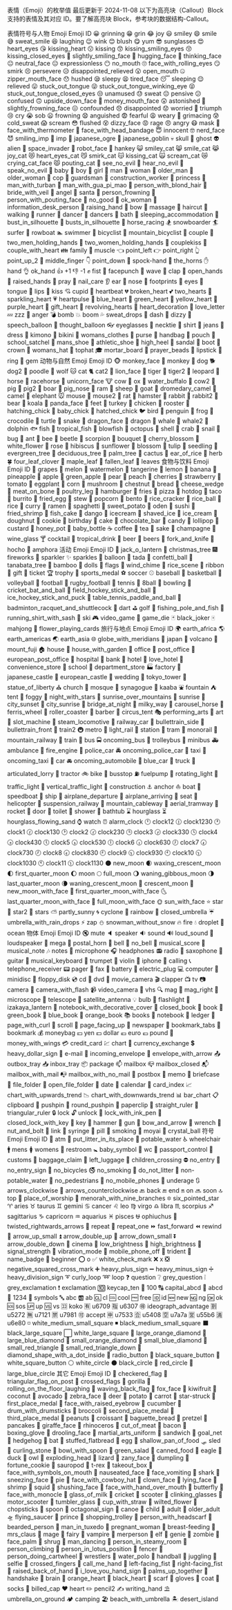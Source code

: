 表情（Emoji）的枚举值
最后更新于 2024-11-08
以下为高亮块（Callout）Block 支持的表情及其对应 ID。要了解高亮块 Block，参考块的数据结构-Callout。

表情符号与人物
Emoji	Emoji ID
😀	grinning
😁	grin
😂	joy
😃	smiley
😄	smile
😅	sweat_smile
😆	laughing
😉	wink
😊	blush
😋	yum
😎	sunglasses
😍	heart_eyes
😘	kissing_heart
😗	kissing
😙	kissing_smiling_eyes
😚	kissing_closed_eyes
🙂	slightly_smiling_face
🤗	hugging_face
🤔	thinking_face
😐	neutral_face
😑	expressionless
😶	no_mouth
🙄	face_with_rolling_eyes
😏	smirk
😣	persevere
😥	disappointed_relieved
😮	open_mouth
🤐	zipper_mouth_face
😯	hushed
😪	sleepy
😫	tired_face
😴	sleeping
😌	relieved
😛	stuck_out_tongue
😜	stuck_out_tongue_winking_eye
😝	stuck_out_tongue_closed_eyes
😒	unamused
😓	sweat
😔	pensive
😕	confused
🙃	upside_down_face
🤑	money_mouth_face
😲	astonished
🙁	slightly_frowning_face
😖	confounded
😞	disappointed
😟	worried
😤	triumph
😢	cry
😭	sob
😦	frowning
😧	anguished
😨	fearful
😩	weary
😬	grimacing
😰	cold_sweat
😱	scream
😳	flushed
😵	dizzy_face
😡	rage
😠	angry
😷	mask
🤒	face_with_thermometer
🤕	face_with_head_bandage
😇	innocent
🤓	nerd_face
😈	smiling_imp
👿	imp
👹	japanese_ogre
👺	japanese_goblin
💀	skull
👻	ghost
👽	alien
👾	space_invader
🤖	robot_face
💩	hankey
😺	smiley_cat
😸	smile_cat
😹	joy_cat
😻	heart_eyes_cat
😼	smirk_cat
😽	kissing_cat
🙀	scream_cat
😿	crying_cat_face
😾	pouting_cat
🙈	see_no_evil
🙉	hear_no_evil
🙊	speak_no_evil
👶	baby
👦	boy
👧	girl
👨	man
👩	woman
👴	older_man
👵	older_woman
👮	cop
💂	guardsman
👷	construction_worker
👸	princess
👳	man_with_turban
👲	man_with_gua_pi_mao
👱	person_with_blond_hair
👰	bride_with_veil
👼	angel
🎅	santa
🙍	person_frowning
🙎	person_with_pouting_face
🙅	no_good
🙆	ok_woman
💁	information_desk_person
🙋	raising_hand
🙇	bow
💆	massage
💇	haircut
🚶	walking
🏃	runner
💃	dancer
👯	dancers
🛀	bath
🛌	sleeping_accommodation
👤	bust_in_silhouette
👥	busts_in_silhouette
🏇	horse_racing
🏂	snowboarder
🏄	surfer
🚣	rowboat
🏊	swimmer
🚴	bicyclist
🚵	mountain_bicyclist
👫	couple
👬	two_men_holding_hands
👭	two_women_holding_hands
💏	couplekiss
💑	couple_with_heart
👪	family
💪	muscle
👈	point_left
👉	point_right
👆	point_up_2
🖕	middle_finger
👇	point_down
🖖	spock-hand
🤘	the_horns
✋	hand
👌	ok_hand
👍	+1
👎	-1
✊	fist
👊	facepunch
👋	wave
👏	clap
👐	open_hands
🙌	raised_hands
🙏	pray
💅	nail_care
👂	ear
👃	nose
👣	footprints
👀	eyes
👅	tongue
👄	lips
💋	kiss
💘	cupid
💓	heartbeat
💔	broken_heart
💕	two_hearts
💖	sparkling_heart
💗	heartpulse
💙	blue_heart
💚	green_heart
💛	yellow_heart
💜	purple_heart
💝	gift_heart
💞	revolving_hearts
💟	heart_decoration
💌	love_letter
💤	zzz
💢	anger
💣	bomb
💥	boom
💦	sweat_drops
💨	dash
💫	dizzy
💬	speech_balloon
💭	thought_balloon
👓	eyeglasses
👔	necktie
👕	shirt
👖	jeans
👗	dress
👘	kimono
👙	bikini
👚	womans_clothes
👛	purse
👜	handbag
👝	pouch
🎒	school_satchel
👞	mans_shoe
👟	athletic_shoe
👠	high_heel
👡	sandal
👢	boot
👑	crown
👒	womans_hat
🎩	tophat
🎓	mortar_board
📿	prayer_beads
💄	lipstick
💍	ring
💎	gem
动物与自然
Emoji	Emoji ID
🐵	monkey_face
🐒	monkey
🐶	dog
🐕	dog2
🐩	poodle
🐺	wolf
🐱	cat
🐈	cat2
🦁	lion_face
🐯	tiger
🐅	tiger2
🐆	leopard
🐴	horse
🐎	racehorse
🦄	unicorn_face
🐮	cow
🐂	ox
🐃	water_buffalo
🐄	cow2
🐷	pig
🐖	pig2
🐗	boar
🐽	pig_nose
🐏	ram
🐑	sheep
🐐	goat
🐪	dromedary_camel
🐫	camel
🐘	elephant
🐭	mouse
🐁	mouse2
🐀	rat
🐹	hamster
🐰	rabbit
🐇	rabbit2
🐻	bear
🐨	koala
🐼	panda_face
🐾	feet
🦃	turkey
🐔	chicken
🐓	rooster
🐣	hatching_chick
🐤	baby_chick
🐥	hatched_chick
🐦	bird
🐧	penguin
🐸	frog
🐊	crocodile
🐢	turtle
🐍	snake
🐲	dragon_face
🐉	dragon
🐳	whale
🐋	whale2
🐬	dolphin
🐟	fish
🐠	tropical_fish
🐡	blowfish
🐙	octopus
🐚	shell
🦀	crab
🐌	snail
🐛	bug
🐜	ant
🐝	bee
🐞	beetle
🦂	scorpion
💐	bouquet
🌸	cherry_blossom
💮	white_flower
🌹	rose
🌺	hibiscus
🌻	sunflower
🌼	blossom
🌷	tulip
🌱	seedling
🌲	evergreen_tree
🌳	deciduous_tree
🌴	palm_tree
🌵	cactus
🌾	ear_of_rice
🌿	herb
🍀	four_leaf_clover
🍁	maple_leaf
🍂	fallen_leaf
🍃	leaves
食物与饮料
Emoji	Emoji ID
🍇	grapes
🍈	melon
🍉	watermelon
🍊	tangerine
🍋	lemon
🍌	banana
🍍	pineapple
🍎	apple
🍏	green_apple
🍐	pear
🍑	peach
🍒	cherries
🍓	strawberry
🍅	tomato
🍆	eggplant
🌽	corn
🍄	mushroom
🌰	chestnut
🍞	bread
🧀	cheese_wedge
🍖	meat_on_bone
🍗	poultry_leg
🍔	hamburger
🍟	fries
🍕	pizza
🌭	hotdog
🌮	taco
🌯	burrito
🍳	fried_egg
🍲	stew
🍿	popcorn
🍱	bento
🍘	rice_cracker
🍙	rice_ball
🍚	rice
🍛	curry
🍜	ramen
🍝	spaghetti
🍠	sweet_potato
🍢	oden
🍣	sushi
🍤	fried_shrimp
🍥	fish_cake
🍡	dango
🍦	icecream
🍧	shaved_ice
🍨	ice_cream
🍩	doughnut
🍪	cookie
🎂	birthday
🍰	cake
🍫	chocolate_bar
🍬	candy
🍭	lollipop
🍮	custard
🍯	honey_pot
🍼	baby_bottle
☕	coffee
🍵	tea
🍶	sake
🍾	champagne
🍷	wine_glass
🍸	cocktail
🍹	tropical_drink
🍺	beer
🍻	beers
🍴	fork_and_knife
🔪	hocho
🏺	amphora
活动
Emoji	Emoji ID
🎃	jack_o_lantern
🎄	christmas_tree
🎆	fireworks
🎇	sparkler
✨	sparkles
🎈	balloon
🎉	tada
🎊	confetti_ball
🎋	tanabata_tree
🎍	bamboo
🎎	dolls
🎏	flags
🎐	wind_chime
🎑	rice_scene
🎀	ribbon
🎁	gift
🎫	ticket
🏆	trophy
🏅	sports_medal
⚽	soccer
⚾	baseball
🏀	basketball
🏐	volleyball
🏈	football
🏉	rugby_football
🎾	tennis
🎱	8ball
🎳	bowling
🏏	cricket_bat_and_ball
🏑	field_hockey_stick_and_ball
🏒	ice_hockey_stick_and_puck
🏓	table_tennis_paddle_and_ball
🏸	badminton_racquet_and_shuttlecock
🎯	dart
⛳	golf
🎣	fishing_pole_and_fish
🎽	running_shirt_with_sash
🎿	ski
🎮	video_game
🎲	game_die
🃏	black_joker
🀄	mahjong
🎴	flower_playing_cards
旅行与地点
Emoji	Emoji ID
🌍	earth_africa
🌎	earth_americas
🌏	earth_asia
🌐	globe_with_meridians
🗾	japan
🌋	volcano
🗻	mount_fuji
🏠	house
🏡	house_with_garden
🏢	office
🏣	post_office
🏤	european_post_office
🏥	hospital
🏦	bank
🏨	hotel
🏩	love_hotel
🏪	convenience_store
🏫	school
🏬	department_store
🏭	factory
🏯	japanese_castle
🏰	european_castle
💒	wedding
🗼	tokyo_tower
🗽	statue_of_liberty
⛪	church
🕌	mosque
🕍	synagogue
🕋	kaaba
⛲	fountain
⛺	tent
🌁	foggy
🌃	night_with_stars
🌄	sunrise_over_mountains
🌅	sunrise
🌆	city_sunset
🌇	city_sunrise
🌉	bridge_at_night
🌌	milky_way
🎠	carousel_horse
🎡	ferris_wheel
🎢	roller_coaster
💈	barber
🎪	circus_tent
🎭	performing_arts
🎨	art
🎰	slot_machine
🚂	steam_locomotive
🚃	railway_car
🚄	bullettrain_side
🚅	bullettrain_front
🚆	train2
🚇	metro
🚈	light_rail
🚉	station
🚊	tram
🚝	monorail
🚞	mountain_railway
🚋	train
🚌	bus
🚍	oncoming_bus
🚎	trolleybus
🚐	minibus
🚑	ambulance
🚒	fire_engine
🚓	police_car
🚔	oncoming_police_car
🚕	taxi
🚖	oncoming_taxi
🚗	car
🚘	oncoming_automobile
🚙	blue_car
🚚	truck
🚛	articulated_lorry
🚜	tractor
🚲	bike
🚏	busstop
⛽	fuelpump
🚨	rotating_light
🚥	traffic_light
🚦	vertical_traffic_light
🚧	construction
⚓	anchor
⛵	boat
🚤	speedboat
🚢	ship
🛫	airplane_departure
🛬	airplane_arriving
💺	seat
🚁	helicopter
🚟	suspension_railway
🚠	mountain_cableway
🚡	aerial_tramway
🚀	rocket
🚪	door
🚽	toilet
🚿	shower
🛁	bathtub
⌛	hourglass
⏳	hourglass_flowing_sand
⌚	watch
⏰	alarm_clock
🕛	clock12
🕧	clock1230
🕐	clock1
🕜	clock130
🕑	clock2
🕝	clock230
🕒	clock3
🕞	clock330
🕓	clock4
🕟	clock430
🕔	clock5
🕠	clock530
🕕	clock6
🕡	clock630
🕖	clock7
🕢	clock730
🕗	clock8
🕣	clock830
🕘	clock9
🕤	clock930
🕙	clock10
🕥	clock1030
🕚	clock11
🕦	clock1130
🌑	new_moon
🌒	waxing_crescent_moon
🌓	first_quarter_moon
🌔	moon
🌕	full_moon
🌖	waning_gibbous_moon
🌗	last_quarter_moon
🌘	waning_crescent_moon
🌙	crescent_moon
🌚	new_moon_with_face
🌛	first_quarter_moon_with_face
🌜	last_quarter_moon_with_face
🌝	full_moon_with_face
🌞	sun_with_face
⭐	star
🌟	star2
🌠	stars
⛅	partly_sunny
🌀	cyclone
🌈	rainbow
🌂	closed_umbrella
☔	umbrella_with_rain_drops
⚡	zap
⛄	snowman_without_snow
🔥	fire
💧	droplet
🌊	ocean
物体
Emoji	Emoji ID
🔇	mute
🔈	speaker
🔉	sound
🔊	loud_sound
📢	loudspeaker
📣	mega
📯	postal_horn
🔔	bell
🔕	no_bell
🎼	musical_score
🎵	musical_note
🎶	notes
🎤	microphone
🎧	headphones
📻	radio
🎷	saxophone
🎸	guitar
🎹	musical_keyboard
🎺	trumpet
🎻	violin
📱	iphone
📲	calling
📞	telephone_receiver
📟	pager
📠	fax
🔋	battery
🔌	electric_plug
💻	computer
💽	minidisc
💾	floppy_disk
💿	cd
📀	dvd
🎥	movie_camera
🎬	clapper
📺	tv
📷	camera
📸	camera_with_flash
📹	video_camera
📼	vhs
🔍	mag
🔎	mag_right
🔬	microscope
🔭	telescope
📡	satellite_antenna
💡	bulb
🔦	flashlight
🏮	izakaya_lantern
📔	notebook_with_decorative_cover
📕	closed_book
📖	book
📗	green_book
📘	blue_book
📙	orange_book
📚	books
📓	notebook
📒	ledger
📃	page_with_curl
📜	scroll
📄	page_facing_up
📰	newspaper
📑	bookmark_tabs
🔖	bookmark
💰	moneybag
💴	yen
💵	dollar
💶	euro
💷	pound
💸	money_with_wings
💳	credit_card
💹	chart
💱	currency_exchange
💲	heavy_dollar_sign
📧	e-mail
📨	incoming_envelope
📩	envelope_with_arrow
📤	outbox_tray
📥	inbox_tray
📦	package
📫	mailbox
📪	mailbox_closed
📬	mailbox_with_mail
📭	mailbox_with_no_mail
📮	postbox
📝	memo
💼	briefcase
📁	file_folder
📂	open_file_folder
📅	date
📆	calendar
📇	card_index
📈	chart_with_upwards_trend
📉	chart_with_downwards_trend
📊	bar_chart
📋	clipboard
📌	pushpin
📍	round_pushpin
📎	paperclip
📏	straight_ruler
📐	triangular_ruler
🔒	lock
🔓	unlock
🔏	lock_with_ink_pen
🔐	closed_lock_with_key
🔑	key
🔨	hammer
🔫	gun
🏹	bow_and_arrow
🔧	wrench
🔩	nut_and_bolt
🔗	link
💉	syringe
💊	pill
🚬	smoking
🗿	moyai
🔮	crystal_ball
符号
Emoji	Emoji ID
🏧	atm
🚮	put_litter_in_its_place
🚰	potable_water
♿	wheelchair
🚹	mens
🚺	womens
🚻	restroom
🚼	baby_symbol
🚾	wc
🛂	passport_control
🛃	customs
🛄	baggage_claim
🛅	left_luggage
🚸	children_crossing
⛔	no_entry
🚫	no_entry_sign
🚳	no_bicycles
🚭	no_smoking
🚯	do_not_litter
🚱	non-potable_water
🚷	no_pedestrians
📵	no_mobile_phones
🔞	underage
🔃	arrows_clockwise
🔄	arrows_counterclockwise
🔙	back
🔚	end
🔛	on
🔜	soon
🔝	top
🛐	place_of_worship
🕎	menorah_with_nine_branches
🔯	six_pointed_star
♈	aries
♉	taurus
♊	gemini
♋	cancer
♌	leo
♍	virgo
♎	libra
♏	scorpius
♐	sagittarius
♑	capricorn
♒	aquarius
♓	pisces
⛎	ophiuchus
🔀	twisted_rightwards_arrows
🔁	repeat
🔂	repeat_one
⏩	fast_forward
⏪	rewind
🔼	arrow_up_small
⏫	arrow_double_up
🔽	arrow_down_small
⏬	arrow_double_down
🎦	cinema
🔅	low_brightness
🔆	high_brightness
📶	signal_strength
📳	vibration_mode
📴	mobile_phone_off
🔱	trident
📛	name_badge
🔰	beginner
⭕	o
✅	white_check_mark
❌	x
❎	negative_squared_cross_mark
➕	heavy_plus_sign
➖	heavy_minus_sign
➗	heavy_division_sign
➰	curly_loop
➿	loop
❓	question
❔	grey_question
❕	grey_exclamation
❗	exclamation
🔟	keycap_ten
💯	100
🔠	capital_abcd
🔡	abcd
🔢	1234
🔣	symbols
🔤	abc
🆎	ab
🆑	cl
🆒	cool
🆓	free
🆔	id
🆕	new
🆖	ng
🆗	ok
🆘	sos
🆙	up
🆚	vs
🈁	koko
🈶	u6709
🈯	u6307
🉐	ideograph_advantage
🈹	u5272
🈚	u7121
🈲	u7981
🉑	accept
🈸	u7533
🈴	u5408
🈳	u7a7a
🈺	u55b6
🈵	u6e80
◽	white_medium_small_square
◾	black_medium_small_square
⬛	black_large_square
⬜	white_large_square
🔶	large_orange_diamond
🔷	large_blue_diamond
🔸	small_orange_diamond
🔹	small_blue_diamond
🔺	small_red_triangle
🔻	small_red_triangle_down
💠	diamond_shape_with_a_dot_inside
🔘	radio_button
🔲	black_square_button
🔳	white_square_button
⚪	white_circle
⚫	black_circle
🔴	red_circle
🔵	large_blue_circle
其它
Emoji	Emoji ID
🏁	checkered_flag
🚩	triangular_flag_on_post
🎌	crossed_flags
🦍	gorilla
🤣	rolling_on_the_floor_laughing
🏴	waving_black_flag
🦊	fox_face
🥝	kiwifruit
🥥	coconut
🥑	avocado
🦓	zebra_face
🦌	deer
🥔	potato
🥕	carrot
🤩	star-struck
🥇	first_place_medal
🤨	face_with_raised_eyebrow
🥒	cucumber
🥁	drum_with_drumsticks
🥦	broccoli
🥈	second_place_medal
🥉	third_place_medal
🥜	peanuts
🥐	croissant
🥖	baguette_bread
🥨	pretzel
🥞	pancakes
🦒	giraffe_face
🦏	rhinoceros
🥩	cut_of_meat
🥓	bacon
🥊	boxing_glove
🤤	drooling_face
🥋	martial_arts_uniform
🥪	sandwich
🥅	goal_net
🦔	hedgehog
🦇	bat
🥙	stuffed_flatbread
🥚	egg
🥘	shallow_pan_of_food
🛷	sled
🥌	curling_stone
🥣	bowl_with_spoon
🥗	green_salad
🥫	canned_food
🦅	eagle
🦆	duck
🦉	owl
🤯	exploding_head
🦎	lizard
🤪	zany_face
🥟	dumpling
🥠	fortune_cookie
🦕	sauropod
🦖	t-rex
🥡	takeout_box
🤬	face_with_symbols_on_mouth
🤢	nauseated_face
🤮	face_vomiting
🦈	shark
🤧	sneezing_face
🥧	pie
🤠	face_with_cowboy_hat
🤡	clown_face
🤥	lying_face
🦐	shrimp
🦑	squid
🤫	shushing_face
🤭	face_with_hand_over_mouth
🦋	butterfly
🧐	face_with_monocle
🥛	glass_of_milk
🦗	cricket
🛴	scooter
🥂	clinking_glasses
🛵	motor_scooter
🥃	tumbler_glass
🥤	cup_with_straw
🥀	wilted_flower
🥢	chopsticks
🥄	spoon
🛑	octagonal_sign
🛶	canoe
🧒	child
🧑	adult
🧓	older_adult
🛸	flying_saucer
🤴	prince
🛒	shopping_trolley
🧕	person_with_headscarf
🧔	bearded_person
🤵	man_in_tuxedo
🤰	pregnant_woman
🤱	breast-feeding
🤶	mrs_claus
🧙	mage
🧚	fairy
🧛	vampire
🧜	merperson
🧝	elf
🧞	genie
🧟	zombie
🤦	face_palm
🤷	shrug
🕺	man_dancing
🧖	person_in_steamy_room
🧗	person_climbing
🧘	person_in_lotus_position
🤺	fencer
🤸	person_doing_cartwheel
🤼	wrestlers
🤽	water_polo
🤾	handball
🤹	juggling
🤳	selfie
🤞	crossed_fingers
🤙	call_me_hand
🤛	left-facing_fist
🤜	right-facing_fist
🤚	raised_back_of_hand
🤟	i_love_you_hand_sign
🤲	palms_up_together
🤝	handshake
🧠	brain
🧡	orange_heart
🖤	black_heart
🧣	scarf
🧤	gloves
🧥	coat
🧦	socks
🧢	billed_cap
❤️	heart
✏️	pencil2
✍️	writing_hand
⛱️	umbrella_on_ground
🏕	camping
🏖	beach_with_umbrella
🏝	desert_island